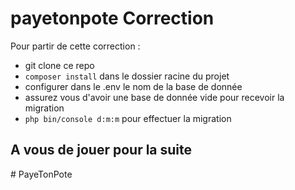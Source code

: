 # payetonpote Correction

Pour partir de cette correction : 
- git clone ce repo
- ```composer install``` dans le dossier racine du projet
- configurer dans le .env le nom de la base de donnée
- assurez vous d'avoir une base de donnée vide pour recevoir la migration
- ```php bin/console d:m:m``` pour effectuer la migration

## A vous de jouer pour la suite
#   P a y e T o n P o t e  
 